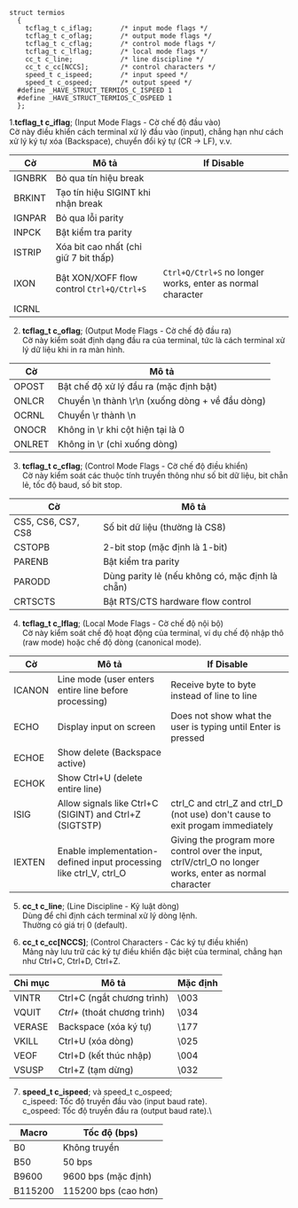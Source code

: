 ```
struct termios
  {
    tcflag_t c_iflag;		/* input mode flags */
    tcflag_t c_oflag;		/* output mode flags */
    tcflag_t c_cflag;		/* control mode flags */
    tcflag_t c_lflag;		/* local mode flags */
    cc_t c_line;			/* line discipline */
    cc_t c_cc[NCCS];		/* control characters */
    speed_t c_ispeed;		/* input speed */
    speed_t c_ospeed;		/* output speed */
  #define _HAVE_STRUCT_TERMIOS_C_ISPEED 1
  #define _HAVE_STRUCT_TERMIOS_C_OSPEED 1
  };
```
 1.**tcflag_t c_iflag**; (Input Mode Flags - Cờ chế độ đầu vào)\
Cờ này điều khiển cách terminal xử lý đầu vào (input), chẳng hạn như cách xử lý ký tự xóa (Backspace), chuyển đổi ký tự (CR -> LF), v.v.

| Cờ	    |            Mô tả                          | If Disable
|---------|-------------------------------------------|-----------
| IGNBRK	| Bỏ qua tín hiệu break                     |
| BRKINT	| Tạo tín hiệu SIGINT khi nhận break        |
| IGNPAR	| Bỏ qua lỗi parity                         |
| INPCK	  | Bật kiểm tra parity                       |
| ISTRIP	| Xóa bit cao nhất (chỉ giữ 7 bit thấp)     |
| IXON	  | Bật XON/XOFF flow control `Ctrl+Q/Ctrl+S` | `Ctrl+Q/Ctrl+S` no longer works, enter as normal character
| ICRNL   |     |
2. **tcflag_t c_oflag**; (Output Mode Flags - Cờ chế độ đầu ra)\
Cờ này kiểm soát định dạng đầu ra của terminal, tức là cách terminal xử lý dữ liệu khi in ra màn hình.

| Cờ	    |                Mô tả
|---------|-------------------------------------|
| OPOST	  | Bật chế độ xử lý đầu ra (mặc định bật)
| ONLCR	  | Chuyển \n thành \r\n (xuống dòng + về đầu dòng)
| OCRNL	  | Chuyển \r thành \n
| ONOCR	  | Không in \r khi cột hiện tại là 0
| ONLRET	| Không in \r (chỉ xuống dòng)

3. **tcflag_t c_cflag**; (Control Mode Flags - Cờ chế độ điều khiển)\
Cờ này kiểm soát các thuộc tính truyền thông như số bit dữ liệu, bit chẵn lẻ, tốc độ baud, số bit stop.

| Cờ	               |           Mô tả
|--------------------|---------------------------|
| CS5, CS6, CS7, CS8 | Số bit dữ liệu (thường là CS8)
| CSTOPB	           | 2-bit stop (mặc định là 1-bit)
| PARENB	           | Bật kiểm tra parity
| PARODD	           | Dùng parity lẻ (nếu không có, mặc định là chẵn)
| CRTSCTS	           | Bật RTS/CTS hardware flow control
4. **tcflag_t c_lflag**; (Local Mode Flags - Cờ chế độ nội bộ)\
Cờ này kiểm soát chế độ hoạt động của terminal, ví dụ chế độ nhập thô (raw mode) hoặc chế độ dòng (canonical mode).

| Cờ	    |                               Mô tả                                 |       If Disable
|---------|---------------------------------------------------------------------|-------------------------------------------
| ICANON	|       Line mode (user enters entire line before processing)         | Receive byte to byte instead of line to line
| ECHO	  |                   Display input on screen                           | Does not show what the user is typing until Enter is pressed
| ECHOE	  |                 Show delete (Backspace active)                      |
| ECHOK	  |                 Show Ctrl+U (delete entire line)                    |
| ISIG	  |     Allow signals like Ctrl+C (SIGINT) and Ctrl+Z (SIGTSTP)         | ctrl_C and ctrl_Z and ctrl_D (not use) don't cause to exit progam immediately
| IEXTEN	| Enable implementation-defined input processing like ctrl_V, ctrl_O  | Giving the program more control over the input, ctrlV/ctrl_O no longer works, enter as normal character

5. **cc_t c_line**; (Line Discipline - Kỷ luật dòng)\
Dùng để chỉ định cách terminal xử lý dòng lệnh.\
Thường có giá trị 0 (default).

6. **cc_t c_cc\[NCCS\]**; (Control Characters - Các ký tự điều khiển)\
Mảng này lưu trữ các ký tự điều khiển đặc biệt của terminal, chẳng hạn như Ctrl+C, Ctrl+D, Ctrl+Z.

| Chỉ mục	|         Mô tả	                | Mặc định
|---------|-------------------------------|--
| VINTR	  | Ctrl+C  (ngắt chương trình)	  | \003
| VQUIT	  | *Ctrl+*  (thoát chương trình) | \034
| VERASE	| Backspace (xóa ký tự)	        | \177
| VKILL	  | Ctrl+U (xóa dòng)	            |\025
| VEOF	  | Ctrl+D (kết thúc nhập)	      |\004
| VSUSP	  | Ctrl+Z (tạm dừng)	            |\032

7. **speed_t c_ispeed**; và speed_t c_ospeed;\
c_ispeed: Tốc độ truyền đầu vào (input baud rate).\
c_ospeed: Tốc độ truyền đầu ra (output baud rate).\

|Macro    |	Tốc độ (bps)
|---------|-------------|
|B0	      |	Không truyền
|B50	    |	50 bps
|B9600	  |	9600 bps (mặc định)
|B115200	|	115200 bps (cao hơn)
